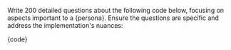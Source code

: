 Write 200 detailed questions about the following code below, focusing on aspects important to a {persona}. Ensure the questions are specific and address the implementation's nuances:

{code}